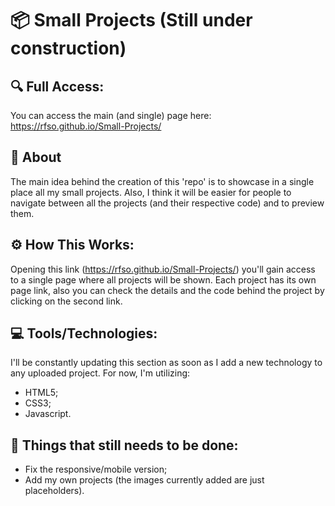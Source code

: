 #  :package: Small Projects (Still under construction)

## 🔍 Full Access:

You can access the main (and single) page here: https://rfso.github.io/Small-Projects/

##  📌 About

The main idea behind the creation of this 'repo' is to showcase in a single place all my small projects. Also, I think it will be easier for people to navigate between all the projects (and their respective code) and to preview them.

## :gear: How This Works:

Opening this link (https://rfso.github.io/Small-Projects/) you'll gain access to a single page where all projects will be shown. Each project has its own page link, also you can check the details and the code behind the project by clicking on the second link.

## 💻  Tools/Technologies:

I'll be constantly updating this section as soon as I add a new technology to any uploaded project. For now, I'm utilizing:
-   HTML5;
-   CSS3;
-   Javascript.


## :wrench: Things that still needs to be done:
- Fix the responsive/mobile version;
- Add my own projects (the images currently added are just placeholders).
